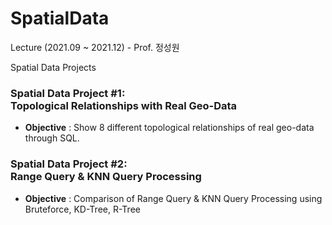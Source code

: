 # SpatialData
Lecture (2021.09 ~ 2021.12) - Prof. 정성원

Spatial Data Projects
<br>

### Spatial Data Project #1: <br>Topological Relationships with Real Geo-Data

  * <b>Objective</b> : Show 8 different topological relationships of real geo-data through SQL.


### Spatial Data Project #2: <br>Range Query & KNN Query Processing

  * <b>Objective</b> : Comparison of Range Query & KNN Query Processing using Bruteforce, KD-Tree, R-Tree
